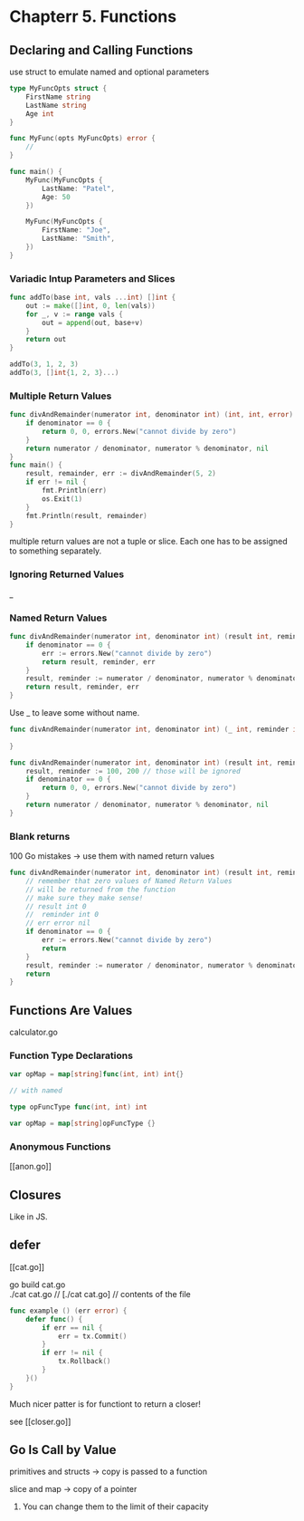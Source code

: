 # Chapterr 5. Functions

## Declaring and Calling Functions

use struct to emulate named and optional parameters

```go
type MyFuncOpts struct {
    FirstName string
    LastName string
    Age int
}

func MyFunc(opts MyFuncOpts) error {
    //
}

func main() {
    MyFunc(MyFuncOpts {
        LastName: "Patel",
        Age: 50
    })

    MyFunc(MyFuncOpts {
        FirstName: "Joe",
        LastName: "Smith",
    })
}
```

### Variadic Intup Parameters and Slices

```go
func addTo(base int, vals ...int) []int {
    out := make([]int, 0, len(vals))
    for _, v := range vals {
        out = append(out, base+v)
    }
    return out
}

addTo(3, 1, 2, 3)
addTo(3, []int{1, 2, 3}...)
```

### Multiple Return Values

```go
func divAndRemainder(numerator int, denominator int) (int, int, error) {
    if denominator == 0 {
        return 0, 0, errors.New("cannot divide by zero")
    }
    return numerator / denominator, numerator % denominator, nil
}
func main() {
    result, remainder, err := divAndRemainder(5, 2)
    if err != nil {
        fmt.Println(err)
        os.Exit(1)
    }
    fmt.Println(result, remainder)
}
```

multiple return values are not a tuple or slice. Each one has to be assigned to something separately.

### Ignoring Returned Values

_

### Named Return Values

```go
func divAndRemainder(numerator int, denominator int) (result int, reminder int, err error) {
    if denominator == 0 {
        err := errors.New("cannot divide by zero")
        return result, reminder, err
    }
    result, reminder := numerator / denominator, numerator % denominator, nil
    return result, reminder, err
}
```

Use _ to leave some without name. 
```go
func divAndRemainder(numerator int, denominator int) (_ int, reminder int, _ error) {
    
}
```

```go
func divAndRemainder(numerator int, denominator int) (result int, reminder int, err error) {
    result, reminder := 100, 200 // those will be ignored
    if denominator == 0 {
        return 0, 0, errors.New("cannot divide by zero")
    }
    return numerator / denominator, numerator % denominator, nil
}
```

### Blank returns 

100 Go mistakes -> use them with named return values

```go
func divAndRemainder(numerator int, denominator int) (result int, reminder int, err error) {
    // remember that zero values of Named Return Values 
    // will be returned from the function
    // make sure they make sense!
    // result int 0
    //  reminder int 0
    // err error nil
    if denominator == 0 {
        err := errors.New("cannot divide by zero")
        return
    }
    result, reminder := numerator / denominator, numerator % denominator, nil
    return
}
```

## Functions Are Values

calculator.go

### Function Type Declarations

```go
var opMap = map[string]func(int, int) int{}

// with named

type opFuncType func(int, int) int

var opMap = map[string]opFuncType {}

```

### Anonymous Functions

[[anon.go]]

## Closures

Like in JS.

## defer

[[cat.go]]

go build cat.go     
./cat cat.go
// [./cat cat.go]
// contents of the file

```go
func example () (err error) {
    defer func() {
        if err == nil {
            err = tx.Commit()
        }
        if err != nil {
            tx.Rollback()
        }
    }()
}
```

Much nicer patter is for functiont to return a closer!

see [[closer.go]]


## Go Is Call by Value

primitives and structs -> copy is passed to a function

slice and map -> copy of a pointer
1. You can change them to the limit of their capacity


